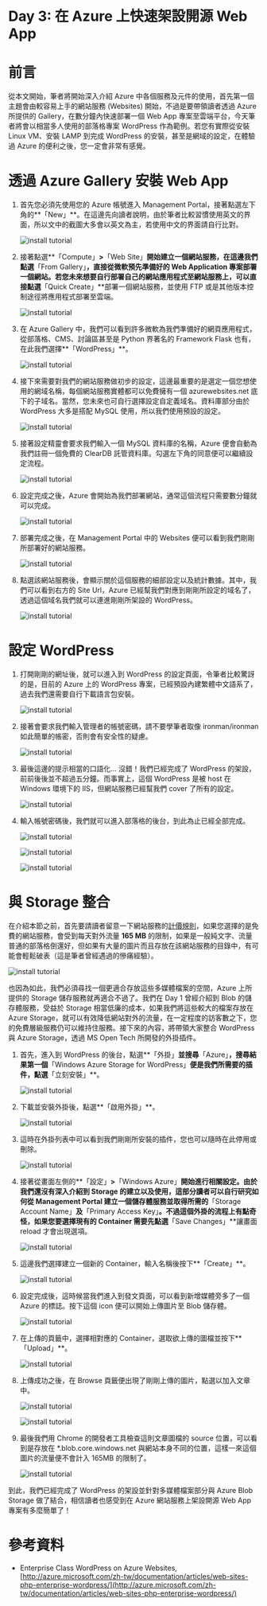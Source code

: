 Day 3: 在 Azure 上快速架設開源 Web App
===================================

# 前言

從本文開始，筆者將開始深入介紹 Azure 中各個服務及元件的使用，首先第一個主題會由較容易上手的網站服務 (Websites) 開始，不過是要帶領讀者透過 Azure 所提供的 Gallery，在數分鐘內快速部署一個 Web App 專案至雲端平台，今天筆者將會以相當多人使用的部落格專案 WordPress 作為範例。若您有實際從安裝 Linux VM、安裝 LAMP 到完成 WordPress 的安裝，甚至是網域的設定，在體驗過 Azure 的便利之後，您一定會非常有感覺。

# 透過 Azure Gallery 安裝 Web App

1. 首先您必須先使用您的 Azure 帳號進入 Management Portal，接著點選左下角的**「New」**。在這邊先向讀者說明，由於筆者比較習慣使用英文的界面，所以文中的截圖大多會以英文為主，若使用中文的界面請自行比對。

	![install tutorial](https://raw.githubusercontent.com/hungys/azure-blog/master/media/03-install-open-source-cms-on-azure/step01-new.png)

2. 接著點選**「Compute」**>**「Web Site」**開始建立一個網站服務，在這邊我們點選**「From Gallery」**，直接從微軟預先準備好的 Web Application 專案部署一個網站。若您未來想要自行部署自己的網站應用程式至網站服務上，可以直接點選**「Quick Create」**部署一個網站服務，並使用 FTP 或是其他版本控制途徑將應用程式部署至雲端。

	![install tutorial](https://raw.githubusercontent.com/hungys/azure-blog/master/media/03-install-open-source-cms-on-azure/step02-from-gallery.png)


3. 在 Azure Gallery 中，我們可以看到許多微軟為我們準備好的網頁應用程式，從部落格、CMS、討論區甚至是 Python 界著名的 Framework Flask 也有，在此我們選擇**「WordPress」**。

	![install tutorial](https://raw.githubusercontent.com/hungys/azure-blog/master/media/03-install-open-source-cms-on-azure/step03-gallery-wordpress.png)

4. 接下來需要對我們的網站服務做初步的設定，這邊最重要的是選定一個您想使用的網域名稱，每個網站服務實體都可以免費擁有一個 azurewebsites.net 底下的子域名。當然，您未來也可自行選擇設定自定義域名。資料庫部分由於 WordPress 大多是搭配 MySQL 使用，所以我們使用預設的設定。

	![install tutorial](https://raw.githubusercontent.com/hungys/azure-blog/master/media/03-install-open-source-cms-on-azure/step04-wordpress-configure.png)

5. 接著設定精靈會要求我們輸入一個 MySQL 資料庫的名稱，Azure 便會自動為我們註冊一個免費的 ClearDB 託管資料庫。勾選左下角的同意便可以繼續設定流程。

	![install tutorial](https://raw.githubusercontent.com/hungys/azure-blog/master/media/03-install-open-source-cms-on-azure/step05-mysql.png)

6. 設定完成之後，Azure 會開始為我們部署網站，通常這個流程只需要數分鐘就可以完成。

	![install tutorial](https://raw.githubusercontent.com/hungys/azure-blog/master/media/03-install-open-source-cms-on-azure/step06-deploying.png)

7. 部署完成之後，在 Management Portal 中的 Websites 便可以看到我們剛剛所部署好的網站服務。

	![install tutorial](https://raw.githubusercontent.com/hungys/azure-blog/master/media/03-install-open-source-cms-on-azure/step07-portal.png)

8. 點選該網站服務後，會顯示關於這個服務的細部設定以及統計數據。其中，我們可以看到右方的 Site Url，Azure 已經幫我們對應到剛剛所設定的域名了，透過這個域名我們就可以連進剛剛所架設的 WordPress。

	![install tutorial](https://raw.githubusercontent.com/hungys/azure-blog/master/media/03-install-open-source-cms-on-azure/step08-detail.png)

# 設定 WordPress

1. 打開剛剛的網址後，就可以進入到 WordPress 的設定頁面，令筆者比較驚訝的是，目前的 Azure 上的 WordPress 專案，已經預設內建繁體中文語系了，過去我們還需要自行下載語言包安裝。

	![install tutorial](https://raw.githubusercontent.com/hungys/azure-blog/master/media/03-install-open-source-cms-on-azure/step09-language.png)

2. 接著會要求我們輸入管理者的帳號密碼，請不要學筆者取像 ironman/ironman 如此簡單的帳密，否則會有安全性的疑慮。

	![install tutorial](https://raw.githubusercontent.com/hungys/azure-blog/master/media/03-install-open-source-cms-on-azure/step10-blog-settings.png)

3. 最後這邊的提示相當的口語化... 沒錯！我們已經完成了 WordPress 的架設，前前後後並不超過五分鐘。而事實上，這個 WordPress 是被 host 在 Windows 環境下的 IIS，但網站服務已經幫我們 cover 了所有的設定。

	![install tutorial](https://raw.githubusercontent.com/hungys/azure-blog/master/media/03-install-open-source-cms-on-azure/step11-finish.png)

4. 輸入帳號密碼後，我們就可以進入部落格的後台，到此為止已經全部完成。

	![install tutorial](https://raw.githubusercontent.com/hungys/azure-blog/master/media/03-install-open-source-cms-on-azure/step12-login.png)

	![install tutorial](https://raw.githubusercontent.com/hungys/azure-blog/master/media/03-install-open-source-cms-on-azure/step13-dashboard.png)

	![install tutorial](https://raw.githubusercontent.com/hungys/azure-blog/master/media/03-install-open-source-cms-on-azure/step14-home-page.png)

# 與 Storage 整合

在介紹本節之前，首先要請讀者留意一下網站服務的[計價規則](http://azure.microsoft.com/zh-tw/pricing/details/websites/)，如果您選擇的是免費的網站服務，會受到每天對外流量 **165 MB** 的限制，如果是一般純文字、流量普通的部落格倒還好，但如果有大量的圖片而且存放在該網站服務的目錄中，有可能會輕鬆破表（這是筆者曾經遇過的慘痛經驗）。

![install tutorial](https://raw.githubusercontent.com/hungys/azure-blog/master/media/03-install-open-source-cms-on-azure/websites-pricing.png)

也因為如此，我們必須尋找一個更適合存放這些多媒體檔案的空間，Azure 上所提供的 Storage 儲存服務就再適合不過了。我們在 Day 1 曾經介紹到 Blob 的儲存體服務，受益於 Storage 相當低廉的成本，如果我們將這些較大的檔案存放在 Azure Storage，就可以有效降低網站對外的流量，在一定程度的訪客數之下，您的免費層級服務仍可以維持住服務。接下來的內容，將帶領大家整合 WordPress 與 Azure Storage，透過 MS Open Tech 所開發的外掛插件。

1. 首先，進入到 WordPress 的後台，點選**「外掛」**並搜尋**「Azure」**，搜尋結果第一個**「Windows Azure Storage for WordPress」**便是我們所需要的插件，點選**「立刻安裝」**。

	![install tutorial](https://raw.githubusercontent.com/hungys/azure-blog/master/media/03-install-open-source-cms-on-azure/step15-extensions.png)

2. 下載並安裝外掛後，點選**「啟用外掛」**。

	![install tutorial](https://raw.githubusercontent.com/hungys/azure-blog/master/media/03-install-open-source-cms-on-azure/step16-extensions-finish.png)

3. 這時在外掛列表中可以看到我們剛剛所安裝的插件，您也可以隨時在此停用或刪除。

	![install tutorial](https://raw.githubusercontent.com/hungys/azure-blog/master/media/03-install-open-source-cms-on-azure/step17-extensions-list.png)

4. 接著從畫面左側的**「設定」**>**「Windows Azure」**開始進行相關設定。由於我們還沒有深入介紹到 Storage 的建立以及使用，這部分讀者可以自行研究如何從 Management Portal 建立一個儲存體服務並取得所需的**「Storage Account Name」**及**「Primary Access Key」**。不過這個外掛的流程上有點奇怪，如果您要選擇現有的 Container 需要先點選**「Save Changes」**讓畫面 reload 才會出現選項。

	![install tutorial](https://raw.githubusercontent.com/hungys/azure-blog/master/media/03-install-open-source-cms-on-azure/step18-storage-configure.png)

5. 這邊我們選擇建立一個新的 Container，輸入名稱後按下**「Create」**。

	![install tutorial](https://raw.githubusercontent.com/hungys/azure-blog/master/media/03-install-open-source-cms-on-azure/step19-create-container.png)

6. 設定完成後，這時候當我們進入到發文頁面，可以看到新增媒體旁多了一個 Azure 的標誌。按下這個 icon 便可以開始上傳圖片至 Blob 儲存體。

	![install tutorial](https://raw.githubusercontent.com/hungys/azure-blog/master/media/03-install-open-source-cms-on-azure/step20-new-post.png)

7. 在上傳的頁籤中，選擇相對應的 Container，選取欲上傳的圖檔並按下**「Upload」**。

	![install tutorial](https://raw.githubusercontent.com/hungys/azure-blog/master/media/03-install-open-source-cms-on-azure/step21-upload.png)

8. 上傳成功之後，在 Browse 頁籤便出現了剛剛上傳的圖片，點選以加入文章中。

	![install tutorial](https://raw.githubusercontent.com/hungys/azure-blog/master/media/03-install-open-source-cms-on-azure/step22-select-photo.png)

	![install tutorial](https://raw.githubusercontent.com/hungys/azure-blog/master/media/03-install-open-source-cms-on-azure/step23-send-post.png)

9. 最後我們用 Chrome 的開發者工具檢查這則文章圖檔的 source 位置，可以看到是存放在 *.blob.core.windows.net 與網站本身不同的位置，這樣一來這個圖片的流量便不會計入 165MB 的限制了。

	![install tutorial](https://raw.githubusercontent.com/hungys/azure-blog/master/media/03-install-open-source-cms-on-azure/step24-check-url.png)

到此，我們已經完成了 WordPress 的架設並針對多媒體檔案部分與 Azure Blob Storage 做了結合，相信讀者也感受到在 Azure 網站服務上架設開源 Web App 專案有多麼簡單了！

# 參考資料

- Enterprise Class WordPress on Azure Websites, [http://azure.microsoft.com/zh-tw/documentation/articles/web-sites-php-enterprise-wordpress/](http://azure.microsoft.com/zh-tw/documentation/articles/web-sites-php-enterprise-wordpress/)